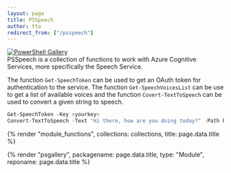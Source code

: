 ```yaml
---
layout: page
title: PSSpeech
author: tto
redirect_from: ["/psspeech"]
---
```


[![PowerShell Gallery](https://img.shields.io/powershellgallery/dt/psspeech.svg)](https://www.powershellgallery.com/packages/psspeech) <br> PSSpeech is a collection of functions to work with Azure Cognitive Services, more specifically the Speech Service.

The function  `Get-SpeechToken` can be used to get an OAuth token for authentication to the service. The function `Get-SpeechVoicesList` can be use to get a list of available voices and the function `Covert-TextToSpeech` can be used to convert a given string to speech.

```powershell
Get-SpeechToken -Key <yourkey> 
Convert-TextToSpeech -Text "Hi there, how are you doing today?" -Path hithere.mp3
```

{% render "module_functions", collections: collections, title: page.data.title %}

{% render "psgallery", packagename: page.data.title, type: "Module", reponame: page.data.title %}